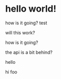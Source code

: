 # hello world!

how is it going? test

will this work?

how is it going?

the api is a bit behind?

hello

hi foo
